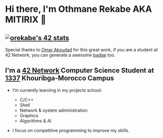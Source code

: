 # Hi there, I'm Othmane Rekabe AKA MITIRIX 👋

## [![orekabe's 42 stats](https://badge.mediaplus.ma/franky/orekabe)](https://profile.intra.42.fr/users/orekabe)
Special thanks to [Omar Akoudad](https://github.com/oakoudad) for this great work, if you are a student at 42 Network, you can generate a awesome [badge](https://github.com/oakoudad/badge42) too.

## I'm a [42 Network](https://42.fr/le-reseau-mondial/) Computer Science Student at [1337](https://1337.ma/en/) Khouribga-Morocco Campus

- I’m currently learning in my projects school:
	- C/C++
	- Shell
	- Network & system administration
	- Graphics
	- Algorithms & AI

- I focus on competitive programming to improve my skills.
